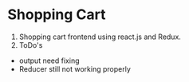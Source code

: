 # Shopping Cart

1. Shopping cart frontend using react.js and Redux.
2. ToDo's
- output need fixing
- Reducer still not working properly
